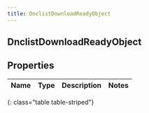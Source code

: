 ```yaml
---
title: DnclistDownloadReadyObject
---
```

## DnclistDownloadReadyObject


## Properties

| Name | Type | Description | Notes |
| ------------ | ------------- | ------------- | ------------- |
{: class="table table-striped"}



